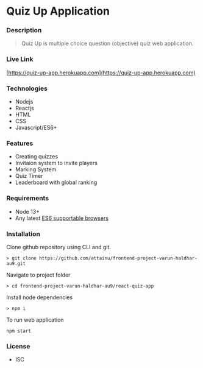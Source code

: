 # Quiz Up Application 
    
### Description
> Quiz Up is multiple choice question (objective) quiz web application.
### Live Link
[https://quiz-up-app.herokuapp.com](https://quiz-up-app.herokuapp.com)
### Technologies
- Nodejs
- Reactjs
- HTML
- CSS
- Javascript/ES6+
### Features
- Creating quizzes
- Invitaion system to invite players
- Marking System
- Quiz Timer
- Leaderboard with global ranking

### Requirements
- Node 13+
- Any latest [ES6 supportable browsers](https://caniuse.com/?search=es6)

### Installation
Clone github repository using CLI and git.
````
> git clone https://github.com/attainu/frontend-project-varun-haldhar-au9.git
```` 
Navigate to project folder
````
> cd frontend-project-varun-haldhar-au9/react-quiz-app
````
Install node dependencies
````
> npm i
````
To run web application
````
npm start
````
### License
- ISC

